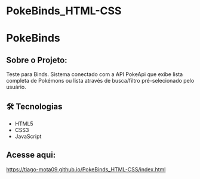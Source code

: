 # PokeBinds_HTML-CSS

# PokeBinds

## Sobre o Projeto:
Teste para Binds. Sistema conectado com a API PokeApi que exibe lista completa de Pokémons ou lista através de busca/filtro pré-selecionado pelo usuário.

## 🛠 Tecnologias

- HTML5
- CSS3
- JavaScript

## Acesse aqui:
https://tiago-mota09.github.io/PokeBinds_HTML-CSS/index.html


